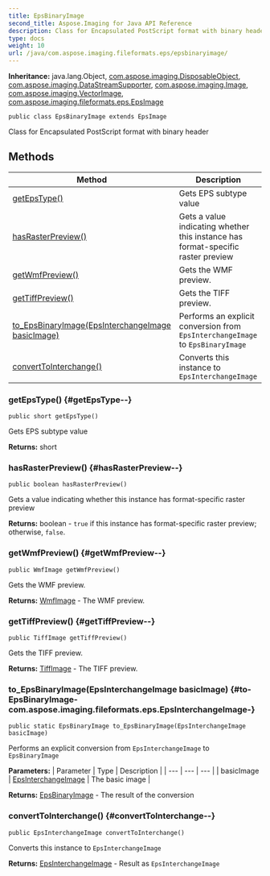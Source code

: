 ```yaml
---
title: EpsBinaryImage
second_title: Aspose.Imaging for Java API Reference
description: Class for Encapsulated PostScript format with binary header
type: docs
weight: 10
url: /java/com.aspose.imaging.fileformats.eps/epsbinaryimage/
---
```

**Inheritance:**
java.lang.Object, [com.aspose.imaging.DisposableObject](../../com.aspose.imaging/disposableobject), [com.aspose.imaging.DataStreamSupporter](../../com.aspose.imaging/datastreamsupporter), [com.aspose.imaging.Image](../../com.aspose.imaging/image), [com.aspose.imaging.VectorImage](../../com.aspose.imaging/vectorimage), [com.aspose.imaging.fileformats.eps.EpsImage](../../com.aspose.imaging.fileformats.eps/epsimage)
```
public class EpsBinaryImage extends EpsImage
```

Class for Encapsulated PostScript format with binary header
## Methods

| Method | Description |
| --- | --- |
| [getEpsType()](#getEpsType--) | Gets EPS subtype value |
| [hasRasterPreview()](#hasRasterPreview--) | Gets a value indicating whether this instance has format-specific raster preview |
| [getWmfPreview()](#getWmfPreview--) | Gets the WMF preview. |
| [getTiffPreview()](#getTiffPreview--) | Gets the TIFF preview. |
| [to_EpsBinaryImage(EpsInterchangeImage basicImage)](#to-EpsBinaryImage-com.aspose.imaging.fileformats.eps.EpsInterchangeImage-) | Performs an explicit conversion from `EpsInterchangeImage` to `EpsBinaryImage` |
| [convertToInterchange()](#convertToInterchange--) | Converts this instance to `EpsInterchangeImage` |
### getEpsType() {#getEpsType--}
```
public short getEpsType()
```


Gets EPS subtype value

**Returns:**
short
### hasRasterPreview() {#hasRasterPreview--}
```
public boolean hasRasterPreview()
```


Gets a value indicating whether this instance has format-specific raster preview

**Returns:**
boolean - `true` if this instance has format-specific raster preview; otherwise, `false`.
### getWmfPreview() {#getWmfPreview--}
```
public WmfImage getWmfPreview()
```


Gets the WMF preview.

**Returns:**
[WmfImage](../../com.aspose.imaging.fileformats.wmf/wmfimage) - The WMF preview.
### getTiffPreview() {#getTiffPreview--}
```
public TiffImage getTiffPreview()
```


Gets the TIFF preview.

**Returns:**
[TiffImage](../../com.aspose.imaging.fileformats.tiff/tiffimage) - The TIFF preview.
### to_EpsBinaryImage(EpsInterchangeImage basicImage) {#to-EpsBinaryImage-com.aspose.imaging.fileformats.eps.EpsInterchangeImage-}
```
public static EpsBinaryImage to_EpsBinaryImage(EpsInterchangeImage basicImage)
```


Performs an explicit conversion from `EpsInterchangeImage` to `EpsBinaryImage`

**Parameters:**
| Parameter | Type | Description |
| --- | --- | --- |
| basicImage | [EpsInterchangeImage](../../com.aspose.imaging.fileformats.eps/epsinterchangeimage) | The basic image |

**Returns:**
[EpsBinaryImage](../../com.aspose.imaging.fileformats.eps/epsbinaryimage) - The result of the conversion
### convertToInterchange() {#convertToInterchange--}
```
public EpsInterchangeImage convertToInterchange()
```


Converts this instance to `EpsInterchangeImage`

**Returns:**
[EpsInterchangeImage](../../com.aspose.imaging.fileformats.eps/epsinterchangeimage) - Result as `EpsInterchangeImage`
